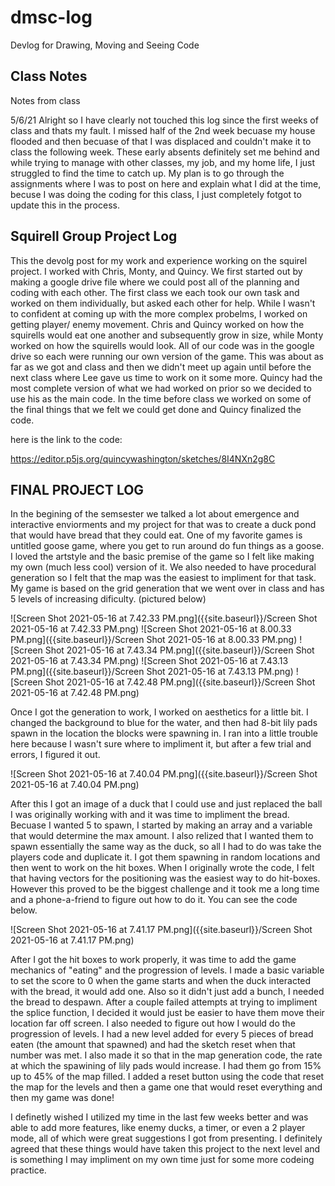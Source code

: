 # dmsc-log
Devlog for Drawing, Moving and Seeing Code

## Class Notes
Notes from class 


5/6/21
Alright so I have clearly not touched this log since the first weeks of class and thats my fault. I missed half of the 2nd week becuase my house flooded and then becuase of that I was displaced and couldn't make it to class the following week. These early absents definitely set me behind and while trying to manage with other classes, my job, and my home life, I just struggled to find the time to catch up. My plan is to go through the assignments where I was to post on here and explain what I did at the time, becuse I was doing the coding for this class, I just completely fotgot to update this in the process.


## Squirell Group Project Log

This the devolg post for my work and experience working on the squirel project. I worked with Chris, Monty, and Quincy.  We first started out by
making a google drive file where we could post all of the planning and coding with each other. The first class we each took our own task and worked 
on them individually, but asked each other for help. While I wasn't to confident at coming up with the more complex probelms, I worked on getting player/
enemy movement. Chris and Quincy worked on how the squirells would eat one another and subsequently grow in size, while Monty worked on how the squirells 
would look. All of our code was in the google drive so each were running our own version of the game. This was about as far as we got and class and then 
we didn't meet up again until before the next class where Lee gave us time to work on it some more. Quincy had the most complete version of what we had 
worked on prior so we decided to use his as the main code. In the time before class we worked on some of the final things that we felt we could get done and 
Quincy finalized the code. 

here is the link to the code:

https://editor.p5js.org/quincywashington/sketches/8I4NXn2g8C




## FINAL PROJECT LOG


In the begining of the semsester we talked a lot about emergence and interactive enviorments and my project for that was to create a duck pond that would have bread that they could eat. One of my favorite games is untitled goose game, where you get to run around do fun things as a goose. I loved the artstyle and the basic premise of the game so I felt like making my own (much less cool) version of it. We also needed to have procedural generation so I felt that the map was the easiest to impliment for that task. My game is based on the grid generation that we went over in class and has 5 levels of increasing dificulty. (pictured below)

![Screen Shot 2021-05-16 at 7.42.33 PM.png]({{site.baseurl}}/Screen Shot 2021-05-16 at 7.42.33 PM.png)
![Screen Shot 2021-05-16 at 8.00.33 PM.png]({{site.baseurl}}/Screen Shot 2021-05-16 at 8.00.33 PM.png)
![Screen Shot 2021-05-16 at 7.43.34 PM.png]({{site.baseurl}}/Screen Shot 2021-05-16 at 7.43.34 PM.png)
![Screen Shot 2021-05-16 at 7.43.13 PM.png]({{site.baseurl}}/Screen Shot 2021-05-16 at 7.43.13 PM.png)
![Screen Shot 2021-05-16 at 7.42.48 PM.png]({{site.baseurl}}/Screen Shot 2021-05-16 at 7.42.48 PM.png)


Once I got the generation to work, I worked on aesthetics for a little bit. I changed the background to blue for the water, and then had 8-bit lily pads spawn in the location the blocks were spawning in. I ran into a little trouble here because I wasn't sure where to impliment it, but after a few trial and errors, I figured it out. 

![Screen Shot 2021-05-16 at 7.40.04 PM.png]({{site.baseurl}}/Screen Shot 2021-05-16 at 7.40.04 PM.png)


After this I got an image of a duck that I could use and just replaced the ball I was originally working with and it was time to impliment the bread. Becuase I wanted 5 to spawn, I started by making an array and a variable that would determine the max amount. I also relized that I wanted them to spawn essentially the same way as the duck, so all I had to do was take the players code and duplicate it. I got them spawning in random locations and then went to work on the hit boxes. When I originally wrote the code, I felt that having vectors for the positioning was the easiest way to do hit-boxes. However this proved to be the biggest challenge and it took me a long time and a phone-a-friend to figure out how to do it. You can see the code below.

![Screen Shot 2021-05-16 at 7.41.17 PM.png]({{site.baseurl}}/Screen Shot 2021-05-16 at 7.41.17 PM.png)

After I got the hit boxes to work properly, it was time to add the game mechanics of "eating" and the progression of levels. I made a basic variable to set the score to 0 when the game starts and when the duck interacted with the bread, it would add one. Also so it didn't just add a bunch, I needed the bread to despawn. After a couple failed attempts at trying to impliment the splice function, I decided it would just be easier to have them move their location far off screen. I also needed to figure out how I would do the progression of levels. I had a new level added for every 5 pieces of bread eaten (the amount that spawned) and had the sketch reset when that number was met. I also made it so that in the map generation code, the rate at which the spawining of lily pads would increase. I had them go from 15% up to 45% of the map filled. I added a reset button using the code that reset the map for the levels and then a game one that would reset everything and then my game was done!

I definetly wished I utilized my time in the last few weeks better and was able to add more features, like enemy ducks, a timer, or even a 2 player mode, all of which were great suggestions I got from presenting. I definitely agreed that these things would have taken this project to the next level and is something I may impliment on my own time just for some more codeing practice. 
